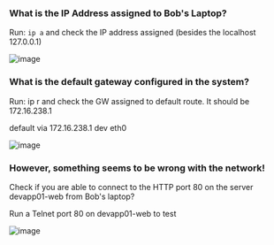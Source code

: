 ### What is the IP Address assigned to Bob's Laptop?

Run: `ip a` and check the IP address assigned (besides the localhost 127.0.0.1)

![image](https://github.com/Althaf-official/Linux_Basics/assets/105126131/2195cdc0-9fd3-4bbb-aa1d-d0f33db9a5ef)


### What is the default gateway configured in the system?

Run: ip r and check the GW assigned to default route.
It should be 172.16.238.1

default via 172.16.238.1 dev eth0

![image](https://github.com/Althaf-official/Linux_Basics/assets/105126131/e1fbe5fa-d129-4142-9440-5bcac6e50f9d)


### However, something seems to be wrong with the network!
Check if you are able to connect to the HTTP port 80 on the server devapp01-web from Bob's laptop?


Run a Telnet port 80 on devapp01-web to test

![image](https://github.com/Althaf-official/Linux_Basics/assets/105126131/7d721304-1ec7-4ae6-9c28-9b75c9217394)






